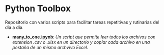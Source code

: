 # Python Toolbox
Repositorio con varios scripts para facilitar tareas repetitivas y rutinarias del día a día.
- **many_to_one.ipynb**: *Un script que permite leer todos los archivos con extension .csv o .xlsx en un directorio y copiar cada archivo en una pestaña de un mismo archvivo Excel.*
